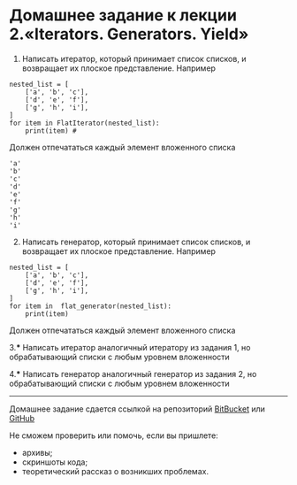 # Домашнее задание к лекции 2.«Iterators. Generators. Yield»

1. Написать итератор, который принимает список списков, и возвращает их плоское представление.
Например
```
nested_list = [
	['a', 'b', 'c'],
	['d', 'e', 'f'],
	['g', 'h', 'i'],
]
for item in FlatIterator(nested_list):
	print(item) #  
```
Должен отпечататься каждый элемент вложенного списка

```
'a' 
'b' 
'c' 
'd'
'e'
'f'
'g'
'h'
'i' 
```


2. Написать генератор, который принимает список списков, и возвращает их плоское представление.
Например
```
nested_list = [
	['a', 'b', 'c'],
	['d', 'e', 'f'],
	['g', 'h', 'i'],
]
for item in  flat_generator(nested_list):
	print(item)
```
Должен отпечататься каждый элемент вложенного списка

3.__*__ Написать итератор аналогичный итератору из задания 1, но обрабатывающий списки с любым уровнем вложенности

4.__*__ Написать генератор аналогичный генератор из задания 2, но обрабатывающий списки с любым уровнем вложенности

---
Домашнее задание сдается ссылкой на репозиторий [BitBucket](https://bitbucket.org/) или [GitHub](https://github.com/)

Не сможем проверить или помочь, если вы пришлете:
* архивы;
* скриншоты кода;
* теоретический рассказ о возникших проблемах.    
